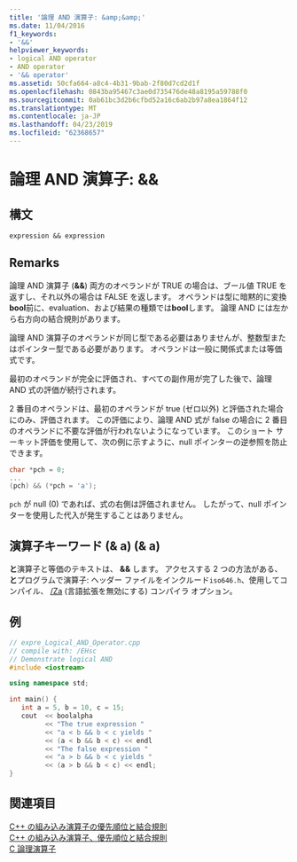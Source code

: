 ```yaml
---
title: '論理 AND 演算子: &amp;&amp;'
ms.date: 11/04/2016
f1_keywords:
- '&&'
helpviewer_keywords:
- logical AND operator
- AND operator
- '&& operator'
ms.assetid: 50cfa664-a8c4-4b31-9bab-2f80d7cd2d1f
ms.openlocfilehash: 0843ba95467c3ae0d735476de48a8195a59788f0
ms.sourcegitcommit: 0ab61bc3d2b6cfbd52a16c6ab2b97a8ea1864f12
ms.translationtype: MT
ms.contentlocale: ja-JP
ms.lasthandoff: 04/23/2019
ms.locfileid: "62368657"
---
```

# <a name="logical-and-operator-ampamp"></a>論理 AND 演算子: &amp;&amp;

## <a name="syntax"></a>構文

```
expression && expression
```

## <a name="remarks"></a>Remarks

論理 AND 演算子 (**&&**) 両方のオペランドが TRUE の場合は、ブール値 TRUE を返すし、それ以外の場合は FALSE を返します。 オペランドは型に暗黙的に変換**bool**前に、evaluation、および結果の種類では**bool**します。 論理 AND には左から右方向の結合規則があります。

論理 AND 演算子のオペランドが同じ型である必要はありませんが、整数型またはポインター型である必要があります。 オペランドは一般に関係式または等価式です。

最初のオペランドが完全に評価され、すべての副作用が完了した後で、論理 AND 式の評価が続行されます。

2 番目のオペランドは、最初のオペランドが true (ゼロ以外) と評価された場合にのみ、評価されます。 この評価により、論理 AND 式が false の場合に 2 番目のオペランドに不要な評価が行われないようになっています。 このショート サーキット評価を使用して、次の例に示すように、null ポインターの逆参照を防止できます。

```cpp
char *pch = 0;
...
(pch) && (*pch = 'a');
```

`pch` が null (0) であれば、式の右側は評価されません。 したがって、null ポインターを使用した代入が発生することはありません。

## <a name="operator-keyword-for-"></a>演算子キーワード (& a) (& a)

**と**演算子と等価のテキストは、  **&&** します。 アクセスする 2 つの方法がある、**と**プログラムで演算子: ヘッダー ファイルをインクルード`iso646.h`、使用してコンパイル、 [/Za](../build/reference/za-ze-disable-language-extensions.md) (言語拡張を無効にする) コンパイラ オプション。

## <a name="example"></a>例

```cpp
// expre_Logical_AND_Operator.cpp
// compile with: /EHsc
// Demonstrate logical AND
#include <iostream>

using namespace std;

int main() {
   int a = 5, b = 10, c = 15;
   cout  << boolalpha
         << "The true expression "
         << "a < b && b < c yields "
         << (a < b && b < c) << endl
         << "The false expression "
         << "a > b && b < c yields "
         << (a > b && b < c) << endl;
}
```

## <a name="see-also"></a>関連項目

[C++ の組み込み演算子の優先順位と結合規則](cpp-built-in-operators-precedence-and-associativity.md)<br/>
[C++ の組み込み演算子、優先順位と結合規則](../cpp/cpp-built-in-operators-precedence-and-associativity.md)<br/>
[C 論理演算子](../c-language/c-logical-operators.md)
